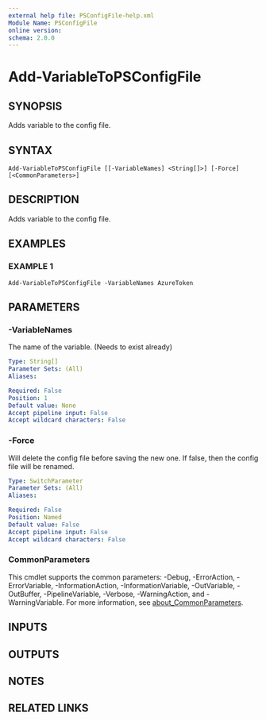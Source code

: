 ```yaml
---
external help file: PSConfigFile-help.xml
Module Name: PSConfigFile
online version:
schema: 2.0.0
---
```


# Add-VariableToPSConfigFile

## SYNOPSIS
Adds variable to the config file.

## SYNTAX

```
Add-VariableToPSConfigFile [[-VariableNames] <String[]>] [-Force] [<CommonParameters>]
```

## DESCRIPTION
Adds variable to the config file.

## EXAMPLES

### EXAMPLE 1
```
Add-VariableToPSConfigFile -VariableNames AzureToken
```

## PARAMETERS

### -VariableNames
The name of the variable.
(Needs to exist already)

```yaml
Type: String[]
Parameter Sets: (All)
Aliases:

Required: False
Position: 1
Default value: None
Accept pipeline input: False
Accept wildcard characters: False
```

### -Force
Will delete the config file before saving the new one.
If false, then the config file will be renamed.

```yaml
Type: SwitchParameter
Parameter Sets: (All)
Aliases:

Required: False
Position: Named
Default value: False
Accept pipeline input: False
Accept wildcard characters: False
```

### CommonParameters
This cmdlet supports the common parameters: -Debug, -ErrorAction, -ErrorVariable, -InformationAction, -InformationVariable, -OutVariable, -OutBuffer, -PipelineVariable, -Verbose, -WarningAction, and -WarningVariable. For more information, see [about_CommonParameters](http://go.microsoft.com/fwlink/?LinkID=113216).

## INPUTS

## OUTPUTS

## NOTES

## RELATED LINKS
